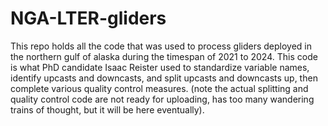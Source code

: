 # NGA-LTER-gliders
This repo holds all the code that was used to process gliders deployed in the northern gulf of alaska during the timespan of 2021 to 2024. This code is what PhD candidate Isaac Reister used to standardize variable names, identify upcasts and downcasts, and split upcasts and downcasts up, then complete various quality control measures. (note the actual splitting and quality control code are not ready for uploading, has too many wandering trains of thought, but it will be here eventually). 
